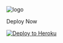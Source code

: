![logo](https://telegra.ph/file/ba033bb7582b700f751c4.jpg)

Deploy Now

<p align="left"><a href="https://heroku.com/deploy?template=https://github.com/RizkyAkame/ShinoaHiiragi/tree/sql-extended"> <img src="https://www.herokucdn.com/deploy/button.svg" alt="Deploy to Heroku" /></a></p>
